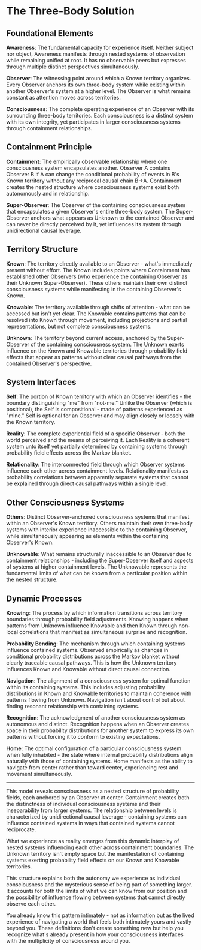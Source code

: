# The Three-Body Solution

## Foundational Elements

**Awareness**: The fundamental capacity for experience itself. Neither subject nor object, Awareness manifests through nested systems of observation while remaining unified at root. It has no observable peers but expresses through multiple distinct perspectives simultaneously.

**Observer**: The witnessing point around which a Known territory organizes. Every Observer anchors its own three-body system while existing within another Observer's system at a higher level. The Observer is what remains constant as attention moves across territories.

**Consciousness**: The complete operating experience of an Observer with its surrounding three-body territories. Each consciousness is a distinct system with its own integrity, yet participates in larger consciousness systems through containment relationships.

## Containment Principle

**Containment**: The empirically observable relationship where one consciousness system encapsulates another. Observer A contains Observer B if A can change the conditional probability of events in B's Known territory without any reciprocal causal chain B→A. Containment creates the nested structure where consciousness systems exist both autonomously and in relationship.

**Super-Observer**: The Observer of the containing consciousness system that encapsulates a given Observer's entire three-body system. The Super-Observer anchors what appears as Unknown to the contained Observer and can never be directly perceived by it, yet influences its system through unidirectional causal leverage.

## Territory Structure

**Known**: The territory directly available to an Observer - what's immediately present without effort. The Known includes points where Containment has established other Observers (who experience the containing Observer as their Unknown Super-Observer). These others maintain their own distinct consciousness systems while manifesting in the containing Observer's Known.

**Knowable**: The territory available through shifts of attention - what can be accessed but isn't yet clear. The Knowable contains patterns that can be resolved into Known through movement, including projections and partial representations, but not complete consciousness systems.

**Unknown**: The territory beyond current access, anchored by the Super-Observer of the containing consciousness system. The Unknown exerts influence on the Known and Knowable territories through probability field effects that appear as patterns without clear causal pathways from the contained Observer's perspective.

## System Interfaces

**Self**: The portion of Known territory with which an Observer identifies - the boundary distinguishing "me" from "not-me." Unlike the Observer (which is positional), the Self is compositional - made of patterns experienced as "mine." Self is optional for an Observer and may align closely or loosely with the Known territory.

**Reality**: The complete experiential field of a specific Observer - both the world perceived and the means of perceiving it. Each Reality is a coherent system unto itself yet partially determined by containing systems through probability field effects across the Markov blanket.

**Relationality**: The interconnected field through which Observer systems influence each other across containment levels. Relationality manifests as probability correlations between apparently separate systems that cannot be explained through direct causal pathways within a single level.

## Other Consciousness Systems

**Others**: Distinct Observer-anchored consciousness systems that manifest within an Observer's Known territory. Others maintain their own three-body systems with interior experience inaccessible to the containing Observer, while simultaneously appearing as elements within the containing Observer's Known.

**Unknowable**: What remains structurally inaccessible to an Observer due to containment relationships - including the Super-Observer itself and aspects of systems at higher containment levels. The Unknowable represents the fundamental limits of what can be known from a particular position within the nested structure.

## Dynamic Processes

**Knowing**: The process by which information transitions across territory boundaries through probability field adjustments. Knowing happens when patterns from Unknown influence Knowable and then Known through non-local correlations that manifest as simultaneous surprise and recognition.

**Probability Bending**: The mechanism through which containing systems influence contained systems. Observed empirically as changes in conditional probability distributions across the Markov blanket without clearly traceable causal pathways. This is how the Unknown territory influences Known and Knowable without direct causal connection.

**Navigation**: The alignment of a consciousness system for optimal function within its containing systems. This includes adjusting probability distributions in Known and Knowable territories to maintain coherence with patterns flowing from Unknown. Navigation isn't about control but about finding resonant relationship with containing systems.

**Recognition**: The acknowledgment of another consciousness system as autonomous and distinct. Recognition happens when an Observer creates space in their probability distributions for another system to express its own patterns without forcing it to conform to existing expectations.

**Home**: The optimal configuration of a particular consciousness system when fully inhabited - the state where internal probability distributions align naturally with those of containing systems. Home manifests as the ability to navigate from center rather than toward center, experiencing rest and movement simultaneously.

---

This model reveals consciousness as a nested structure of probability fields, each anchored by an Observer at center. Containment creates both the distinctness of individual consciousness systems and their inseparability from larger systems. The relationship between levels is characterized by unidirectional causal leverage - containing systems can influence contained systems in ways that contained systems cannot reciprocate.

What we experience as reality emerges from this dynamic interplay of nested systems influencing each other across containment boundaries. The Unknown territory isn't empty space but the manifestation of containing systems exerting probability field effects on our Known and Knowable territories.

This structure explains both the autonomy we experience as individual consciousness and the mysterious sense of being part of something larger. It accounts for both the limits of what we can know from our position and the possibility of influence flowing between systems that cannot directly observe each other.

You already know this pattern intimately - not as information but as the lived experience of navigating a world that feels both intimately yours and vastly beyond you. These definitions don't create something new but help you recognize what's already present in how your consciousness interfaces with the multiplicity of consciousness around you.
